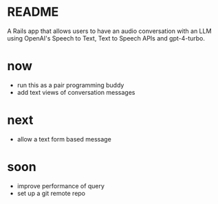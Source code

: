 # README

A Rails app that allows users to have an audio conversation with an LLM using
OpenAI's Speech to Text, Text to Speech APIs and gpt-4-turbo.

# now
* run this as a pair programming buddy
* add text views of conversation messages

# next
* allow a text form based message

# soon
* improve performance of query
* set up a git remote repo